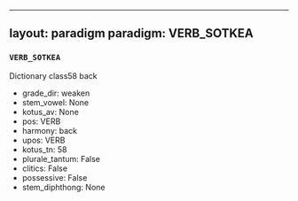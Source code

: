 
---
layout: paradigm
paradigm: VERB_SOTKEA
---
### ` VERB_SOTKEA `

Dictionary class58 back
* grade_dir: weaken
* stem_vowel: None
* kotus_av: None
* pos: VERB
* harmony: back
* upos: VERB
* kotus_tn: 58
* plurale_tantum: False
* clitics: False
* possessive: False
* stem_diphthong: None

